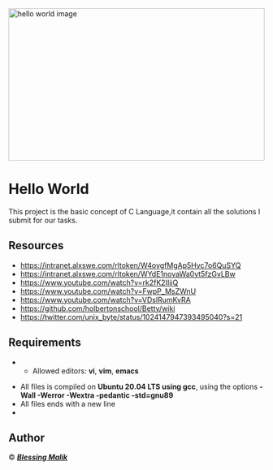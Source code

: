 <img align="center" alt="hello world image" width="100%" height="300" src="https://encrypted-tbn0.gstatic.com/images?q=tbn:ANd9GcSEozog8MTPqMocBt4Y9me8pJfdpPn9DCGraQ&usqp=CAU">

# Hello World
This project is the basic concept of C Language,it contain all the solutions I submit for our tasks. 

## Resources
+ https://intranet.alxswe.com/rltoken/W4oygfMgAp5Hyc7o6QuSYQ 
+ https://intranet.alxswe.com/rltoken/WYdE1novaWa0yt5fzGvLBw
+ https://www.youtube.com/watch?v=rk2fK2IIiiQ
+ https://www.youtube.com/watch?v=FwpP_MsZWnU
+ https://www.youtube.com/watch?v=VDslRumKvRA
+ https://github.com/holbertonschool/Betty/wiki
+ https://twitter.com/unix_byte/status/1024147947393495040?s=21

## Requirements
+ * Allowed editors: **vi**, **vim**, **emacs**
* All files is compiled on **Ubuntu 20.04 LTS using gcc**, using the options **-Wall -Werror -Wextra -pedantic -std=gnu89**
* All files ends with a new line
* 

## Author
© ___[Blessing Malik](https://github.com/chykB)___
